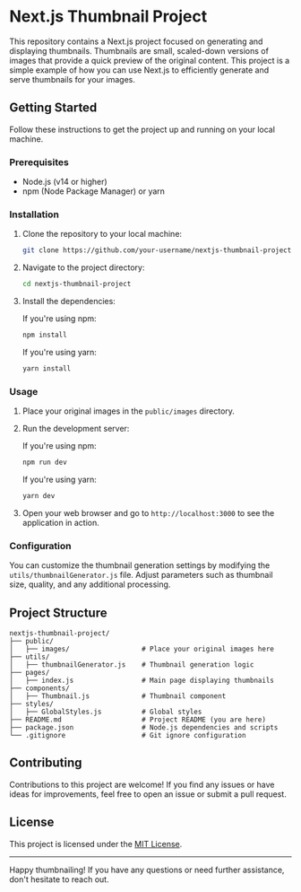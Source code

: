# Next.js Thumbnail Project

This repository contains a Next.js project focused on generating and displaying thumbnails. Thumbnails are small, scaled-down versions of images that provide a quick preview of the original content. This project is a simple example of how you can use Next.js to efficiently generate and serve thumbnails for your images.

## Getting Started

Follow these instructions to get the project up and running on your local machine.

### Prerequisites

- Node.js (v14 or higher)
- npm (Node Package Manager) or yarn

### Installation

1. Clone the repository to your local machine:

   ```bash
   git clone https://github.com/your-username/nextjs-thumbnail-project.git
   ```

2. Navigate to the project directory:

   ```bash
   cd nextjs-thumbnail-project
   ```

3. Install the dependencies:

   If you're using npm:

   ```bash
   npm install
   ```

   If you're using yarn:

   ```bash
   yarn install
   ```

### Usage

1. Place your original images in the `public/images` directory.

2. Run the development server:

   If you're using npm:

   ```bash
   npm run dev
   ```

   If you're using yarn:

   ```bash
   yarn dev
   ```

3. Open your web browser and go to `http://localhost:3000` to see the application in action.

### Configuration

You can customize the thumbnail generation settings by modifying the `utils/thumbnailGenerator.js` file. Adjust parameters such as thumbnail size, quality, and any additional processing.

## Project Structure

```plaintext
nextjs-thumbnail-project/
├── public/
│   ├── images/                  # Place your original images here
├── utils/
│   ├── thumbnailGenerator.js    # Thumbnail generation logic
├── pages/
│   ├── index.js                 # Main page displaying thumbnails
├── components/
│   ├── Thumbnail.js             # Thumbnail component
├── styles/
│   ├── GlobalStyles.js          # Global styles
├── README.md                    # Project README (you are here)
├── package.json                 # Node.js dependencies and scripts
└── .gitignore                   # Git ignore configuration
```

## Contributing

Contributions to this project are welcome! If you find any issues or have ideas for improvements, feel free to open an issue or submit a pull request.

## License

This project is licensed under the [MIT License](LICENSE).

---

Happy thumbnailing! If you have any questions or need further assistance, don't hesitate to reach out.
